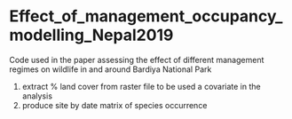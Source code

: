 # Effect_of_management_occupancy_modelling_Nepal2019
Code used in the paper assessing the effect of different management regimes on wildlife in and around Bardiya National Park

1) extract % land cover from raster file to be used a covariate in the analysis
2) produce site by date matrix of species occurrence 
